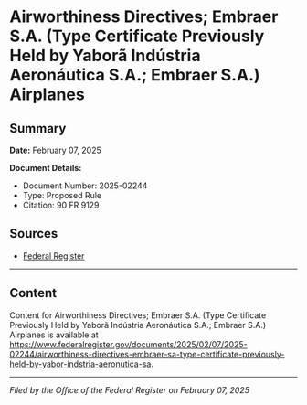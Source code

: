 # Airworthiness Directives; Embraer S.A. (Type Certificate Previously Held by Yaborã Indústria Aeronáutica S.A.; Embraer S.A.) Airplanes

## Summary

**Date:** February 07, 2025

**Document Details:**
- Document Number: 2025-02244
- Type: Proposed Rule
- Citation: 90 FR 9129

## Sources
- [Federal Register](https://www.federalregister.gov/documents/2025/02/07/2025-02244/airworthiness-directives-embraer-sa-type-certificate-previously-held-by-yabor-indstria-aeronutica-sa)

---

## Content

Content for Airworthiness Directives; Embraer S.A. (Type Certificate Previously Held by Yaborã Indústria Aeronáutica S.A.; Embraer S.A.) Airplanes is available at https://www.federalregister.gov/documents/2025/02/07/2025-02244/airworthiness-directives-embraer-sa-type-certificate-previously-held-by-yabor-indstria-aeronutica-sa.

---

*Filed by the Office of the Federal Register on February 07, 2025*
